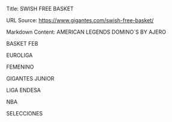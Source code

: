 Title: SWISH FREE BASKET

URL Source: https://www.gigantes.com/swish-free-basket/

Markdown Content:
AMERICAN LEGENDS DOMINO´S BY AJERO

BASKET FEB

EUROLIGA

FEMENINO

GIGANTES JUNIOR

LIGA ENDESA

NBA

SELECCIONES
